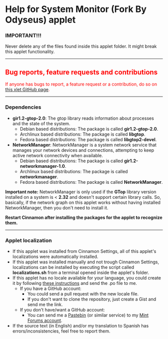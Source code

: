 
# Help for System Monitor (Fork By Odyseus) applet

### IMPORTANT!!!
Never delete any of the files found inside this applet folder. It might break this applet functionality.

***

<h2 style="color:red;">Bug reports, feature requests and contributions</h2>
<span style="color:red;">
If anyone has bugs to report, a feature request or a contribution, do so on <a href="https://github.com/Odyseus/CinnamonTools">this xlet GitHub page</a>.
</span>

***

### Dependencies

- **gir1.2-gtop-2.0**: The gtop library reads information about processes and the state of the
system.
    - Debian based distributions: The package is called **gir1.2-gtop-2.0**.
    - Archlinux based distributions: The package is called **libgtop**.
    - Fedora based distributions: The package is called **libgtop2-devel**.
- **NetworkManager**: NetworkManager is a system network service that manages your network devices and connections, attempting to keep active network connectivity when available.
    - Debian based distributions: The package is called **gir1.2-networkmanager-1.0**.
    - Archlinux based distributions: The package is called **networkmanager**.
    - Fedora based distributions: The package is called **NetworkManager**.

**Important note:** NetworkManager is only used if the **GTop** library version installed on a system is < **2.32** and doesn't support certain library calls. So, basically, if the network graph on this applet works without having installed NetworkManager, then you don't need to install it.

**Restart Cinnamon after installing the packages for the applet to recognize them.**

***

### Applet localization

- If this applet was installed from Cinnamon Settings, all of this applet's localizations were automatically installed.
- If this applet was installed manually and not trough Cinnamon Settings, localizations can be installed by executing the script called **localizations.sh** from a terminal opened inside the applet's folder.
- If this applet has no locale available for your language, you could create it by following [these instructions](https://github.com/Odyseus/CinnamonTools/wiki/Xlet-localization) and send the .po file to me.
    - If you have a GitHub account:
        - You could send a pull request with the new locale file.
        - If you don't want to clone the repository, just create a Gist and send me the link.
    - If you don't have/want a GitHub account:
        - You can send me a [Pastebin](http://pastebin.com/) (or similar service) to my [Mint Forums account](https://forums.linuxmint.com/memberlist.php?mode=viewprofile&u=164858).
- If the source text (in English) and/or my translation to Spanish has errors/inconsistencies, feel free to report them.
